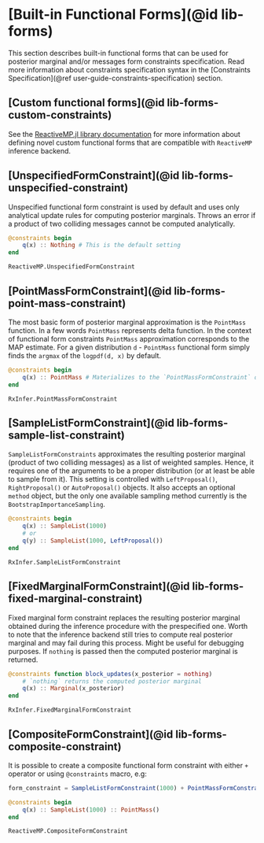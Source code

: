 # [Built-in Functional Forms](@id lib-forms)

This section describes built-in functional forms that can be used for posterior marginal and/or messages form constraints specification. Read more information about constraints specification syntax in the [Constraints Specification](@ref user-guide-constraints-specification) section.

## [Custom functional forms](@id lib-forms-custom-constraints)

See the [ReactiveMP.jl library documentation](https://biaslab.github.io/ReactiveMP.jl/stable/) for more information about defining novel custom functional forms that are compatible with `ReactiveMP` inference backend.

## [UnspecifiedFormConstraint](@id lib-forms-unspecified-constraint)

Unspecified functional form constraint is used by default and uses only analytical update rules for computing posterior marginals. Throws an error if a product of two colliding messages cannot be computed analytically.

```julia
@constraints begin 
    q(x) :: Nothing # This is the default setting
end
```

```@docs
ReactiveMP.UnspecifiedFormConstraint
```

## [PointMassFormConstraint](@id lib-forms-point-mass-constraint)

The most basic form of posterior marginal approximation is the `PointMass` function. In a few words `PointMass` represents delta function. In the context of functional form constraints `PointMass` approximation corresponds to the MAP estimate. For a given distribution `d` - `PointMass` functional form simply finds the `argmax` of the `logpdf(d, x)` by default. 

```julia
@constraints begin 
    q(x) :: PointMass # Materializes to the `PointMassFormConstraint` object
end
```

```@docs 
RxInfer.PointMassFormConstraint
```

## [SampleListFormConstraint](@id lib-forms-sample-list-constraint)

`SampleListFormConstraints` approximates the resulting posterior marginal (product of two colliding messages) as a list of weighted samples. Hence, it requires one of the arguments to be a proper distribution (or at least be able to sample from it). This setting is controlled with `LeftProposal()`, `RightProposal()` or `AutoProposal()` objects. It also accepts an optional `method` object, but the only one available sampling method currently is the `BootstrapImportanceSampling`.

```julia
@constraints begin 
    q(x) :: SampleList(1000)
    # or 
    q(y) :: SampleList(1000, LeftProposal())
end
```

```@docs 
RxInfer.SampleListFormConstraint
```

## [FixedMarginalFormConstraint](@id lib-forms-fixed-marginal-constraint)

Fixed marginal form constraint replaces the resulting posterior marginal obtained during the inference procedure with the prespecified one. Worth to note that the inference backend still tries to compute real posterior marginal and may fail during this process. Might be useful for debugging purposes. If `nothing` is passed then the computed posterior marginal is returned.

```julia
@constraints function block_updates(x_posterior = nothing) 
    # `nothing` returns the computed posterior marginal
    q(x) :: Marginal(x_posterior)
end
```

```@docs 
RxInfer.FixedMarginalFormConstraint
```

## [CompositeFormConstraint](@id lib-forms-composite-constraint)

It is possible to create a composite functional form constraint with either `+` operator or using `@constraints` macro, e.g:

```julia
form_constraint = SampleListFormConstraint(1000) + PointMassFormConstraint()
```

```julia
@constraints begin 
    q(x) :: SampleList(1000) :: PointMass()
end
```

```@docs
ReactiveMP.CompositeFormConstraint
```